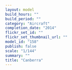 ```yaml
---
layout: model
build_hours: ""
build_period: ""
category: "Aircraft"
completion_date: "2014"
flickr_set_id: ""
flickr_set_thumbnail_url: ""
model_id: "158"
publish: false
scale: "1/144"
summary: ""
title: "Canberra"
---
```



